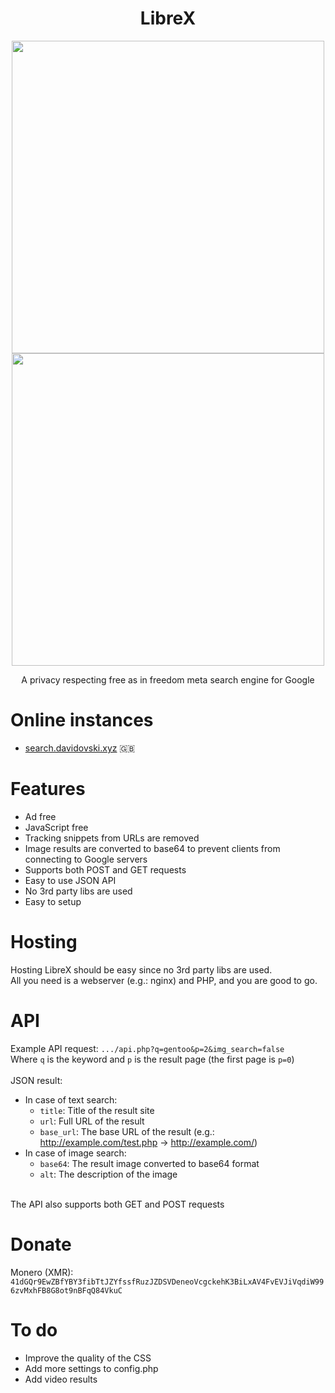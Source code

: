<h1 align="center">LibreX</h1>
<p align="center">
  <img src="https://user-images.githubusercontent.com/49120638/154568117-7c018962-fa93-4c7b-8544-897ee82846af.png" width=500>
  <img src="https://user-images.githubusercontent.com/49120638/154569127-9281bf13-567f-43fd-9ec2-0d691931b9d0.png" width=500>
</p>


<p align="center">A privacy respecting free as in freedom meta search engine for Google</p>

# Online instances
+ [search.davidovski.xyz](https://search.davidovski.xyz/) :gb:

# Features
+ Ad free
+ JavaScript free
+ Tracking snippets from URLs are removed
+ Image results are converted to base64 to prevent clients from connecting to Google servers
+ Supports both POST and GET requests
+ Easy to use JSON API
+ No 3rd party libs are used
+ Easy to setup

# Hosting
Hosting LibreX should be easy since no 3rd party libs are used.<br/>
All you need is a webserver (e.g.: nginx) and PHP, and you are good to go.

# API
Example API request: `.../api.php?q=gentoo&p=2&img_search=false` <br/>
Where `q` is the keyword and `p` is the result page (the first page is `p=0`)
<br/><br/>
JSON result:
+ In case of text search:
  + `title`: Title of the result site
  + `url`: Full URL of the result
  + `base_url`: The base URL of the result (e.g.: http://example.com/test.php ->  http://example.com/)
+ In case of image search:
  + `base64`: The result image converted to base64 format
  + `alt`: The description of the image

<br/>
The API also supports both GET and POST requests

# Donate
Monero (XMR): `41dGQr9EwZBfYBY3fibTtJZYfssfRuzJZDSVDeneoVcgckehK3BiLxAV4FvEVJiVqdiW996zvMxhFB8G8ot9nBFqQ84VkuC`

# To do
+ Improve the quality of the CSS
+ Add more settings to config.php
+ Add video results
